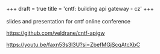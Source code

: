 +++
draft = true
title = 'cntf: building api gateway - cz'
+++
<br><br>
slides and presentation for cntf online conference

https://github.com/veldrane/cntf-apigw

https://youtu.be/faxn53s3l3U?si=ZbefMGjScqAtcXbC


